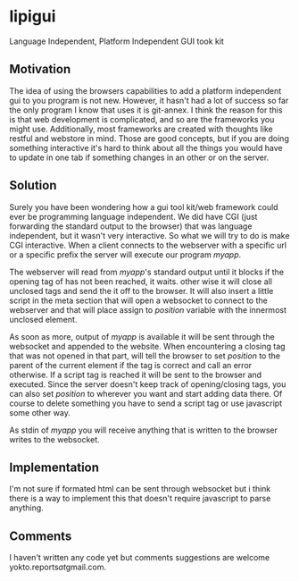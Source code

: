 # lipigui

Language Independent, Platform Independent GUI took kit

## Motivation

The idea of using the browsers capabilities to add a platform independent gui to you program is not new. However, it hasn't had a lot of success so far the only program I know that uses it is git-annex. I think the reason for this is that web development is complicated, and so are the frameworks you might use. Additionally, most frameworks are created with thoughts like restful and webstore in mind. Those are good concepts, but if you are doing something interactive it's hard to think about all the things you would have to update in one tab if something changes in an other or on the server.

## Solution

Surely you have been wondering how a gui tool kit/web framework could ever be programming language independent. We did have CGI (just forwarding the standard output to the browser) that was language independent, but it wasn't very interactive. So what we will try to do is make CGI interactive. When a client connects to the webserver with a specific url or a specific prefix the server will execute our program *myapp*.

The webserver will read from *myapp*'s standard output until it blocks if the opening tag of <body> has not been reached, it waits. other wise it will close all unclosed tags and send the it off to the browser. It will also insert a little script in the meta section that will open a websocket to connect to the webserver and that will place assign to *position* variable with the innermost unclosed element.

As soon as more, output of *myapp* is available it will be sent through the websocket and appended to the website. When encountering a closing tag that was not opened in that part, will tell the browser to set *position* to the parent of the current element if the tag is correct and call an error otherwise. If a script tag is reached it will be sent to the browser and executed. Since the server doesn't keep track of opening/closing tags, you can also set *position* to wherever you want and start adding data there. Of course to delete something you have to send a script tag or use javascript some other way.

As stdin of *myapp* you will receive anything that is written to the browser writes to the websocket.

## Implementation

I'm not sure if formated html can be sent through websocket but i think there is a way to implement this that doesn't require javascript to parse anything.

## Comments

I haven't written any code yet but comments suggestions are welcome yokto.reports*at*gmail.com.